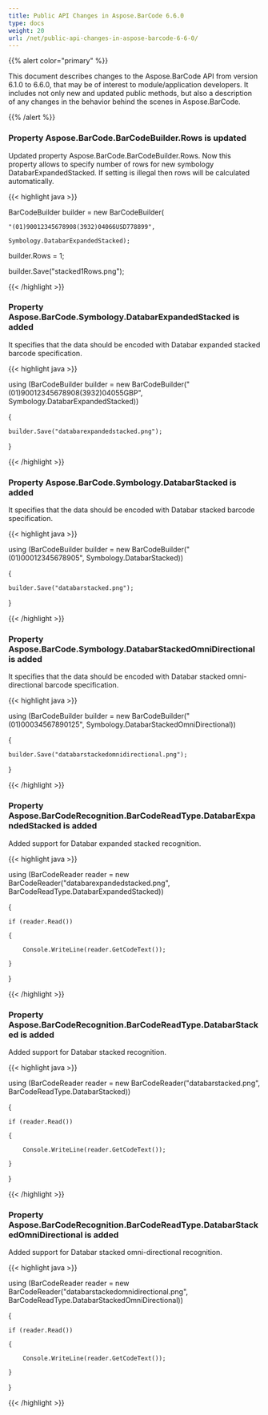 ```yaml
---
title: Public API Changes in Aspose.BarCode 6.6.0
type: docs
weight: 20
url: /net/public-api-changes-in-aspose-barcode-6-6-0/
---
```


{{% alert color="primary" %}} 

This document describes changes to the Aspose.BarCode API from version 6.1.0 to 6.6.0, that may be of interest to module/application developers. It includes not only new and updated public methods, but also a description of any changes in the behavior behind the scenes in Aspose.BarCode. 

{{% /alert %}} 
### **Property Aspose.BarCode.BarCodeBuilder.Rows is updated**
Updated property Aspose.BarCode.BarCodeBuilder.Rows. Now this property allows to specify number of rows for new symbology DatabarExpandedStacked. If setting is illegal then rows will be calculated automatically.

{{< highlight java >}}

 BarCodeBuilder builder = new BarCodeBuilder(

    "(01)90012345678908(3932)04066USD778899",

    Symbology.DatabarExpandedStacked);

builder.Rows = 1;

builder.Save("stacked1Rows.png");

{{< /highlight >}}
### **Property Aspose.BarCode.Symbology.DatabarExpandedStacked is added**
It specifies that the data should be encoded with Databar expanded stacked barcode specification.

{{< highlight java >}}

 using (BarCodeBuilder builder = new BarCodeBuilder("(01)90012345678908(3932)04055GBP", Symbology.DatabarExpandedStacked))

{

    builder.Save("databarexpandedstacked.png");

}

{{< /highlight >}}
### **Property Aspose.BarCode.Symbology.DatabarStacked is added**
It specifies that the data should be encoded with Databar stacked barcode specification.

{{< highlight java >}}

 using (BarCodeBuilder builder = new BarCodeBuilder("(01)00012345678905", Symbology.DatabarStacked))

{

    builder.Save("databarstacked.png");

}

{{< /highlight >}}
### **Property Aspose.BarCode.Symbology.DatabarStackedOmniDirectional is added**
It specifies that the data should be encoded with Databar stacked omni-directional barcode specification.

{{< highlight java >}}

 using (BarCodeBuilder builder = new BarCodeBuilder("(01)00034567890125", Symbology.DatabarStackedOmniDirectional))

{

    builder.Save("databarstackedomnidirectional.png");

}

{{< /highlight >}}
### **Property Aspose.BarCodeRecognition.BarCodeReadType.DatabarExpandedStacked is added**
Added support for Databar expanded stacked recognition.

{{< highlight java >}}

 using (BarCodeReader reader = new BarCodeReader("databarexpandedstacked.png", BarCodeReadType.DatabarExpandedStacked))

{

    if (reader.Read())

    {

        Console.WriteLine(reader.GetCodeText());

    }

}

{{< /highlight >}}
### **Property Aspose.BarCodeRecognition.BarCodeReadType.DatabarStacked is added**
Added support for Databar stacked recognition.

{{< highlight java >}}

 using (BarCodeReader reader = new BarCodeReader("databarstacked.png", BarCodeReadType.DatabarStacked))

{

    if (reader.Read())

    {

        Console.WriteLine(reader.GetCodeText());

    }

}

{{< /highlight >}}
### **Property Aspose.BarCodeRecognition.BarCodeReadType.DatabarStackedOmniDirectional is added**
Added support for Databar stacked omni-directional recognition.

{{< highlight java >}}

 using (BarCodeReader reader = new BarCodeReader("databarstackedomnidirectional.png", BarCodeReadType.DatabarStackedOmniDirectional))

{

    if (reader.Read())

    {

        Console.WriteLine(reader.GetCodeText());

    }

}

{{< /highlight >}}
